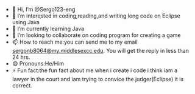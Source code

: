 - 👋 Hi, I’m @Sergo123-eng
- 👀 I’m interested in coding,reading,and writing long code on Eclipse using Java
- 🌱 I’m currently learning Java
- 💞️ I’m looking to collaborate on coding program for creating a game
- 📫 How to reach me:you can send me to my email sergonb8064@my.middlesexcc.edu. You will get the reply in less than 24 hrs.
- 😄 Pronouns:He/Him
- ⚡ Fun fact:the fun fact about me when i create i code i think iam a lawyer in the court and iam trying to convice the judger(Eclipse) it is correct.

<!---
Sergo123-eng/Sergo123-eng is a ✨ special ✨ repository because its `README.md` (this file) appears on your GitHub profile.
You can click the Preview link to take a look at your changes.
--->

